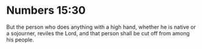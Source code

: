 # Numbers 15:30

But the person who does anything with a high hand, whether he is native or a sojourner, reviles the Lord, and that person shall be cut off from among his people.
